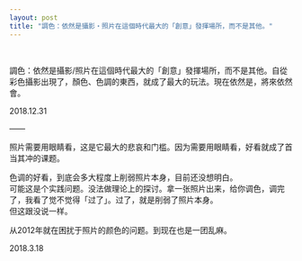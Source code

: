 ```yaml
---
layout: post
title: "調色：依然是攝影・照片在這個時代最大的「創意」發揮場所，而不是其他。"
---
```


  
&nbsp;
&nbsp;


調色：依然是攝影/照片在這個時代最大的「創意」發揮場所，而不是其他。自從彩色攝影出現了，顏色、色調的東西，就成了最大的玩法。現在依然是，將來依然會。

2018.12.31

——

照片需要用眼睛看，这是它最大的悲哀和门槛。因为需要用眼睛看，好看就成了首当其冲的课题。

色调的好看，到底会多大程度上削弱照片本身，目前还没想明白。
<br>可能这是个实践问题。没法做理论上的探讨。拿一张照片出来，给你调色，调完了，我看了觉不觉得「过了」。过了，就是削弱了照片本身。
<br>但这跟没说一样。

从2012年就在困扰于照片的颜色的问题。到现在也是一团乱麻。

2018.3.18